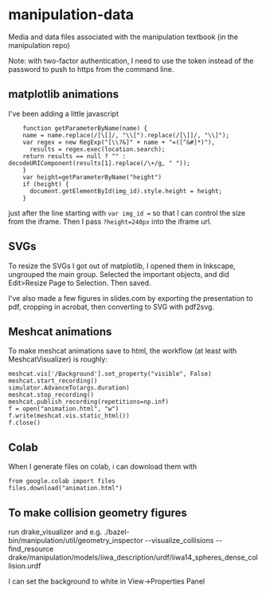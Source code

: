 # manipulation-data
Media and data files associated with the manipulation textbook (in the manipulation repo)

Note: with two-factor authentication, I need to use the token instead of the password to push to https from the command line.


## matplotlib animations

I've been adding a little javascript 
```
    function getParameterByName(name) {
    name = name.replace(/[\[]/, "\\[").replace(/[\]]/, "\\]");
    var regex = new RegExp("[\\?&]" + name + "=([^&#]*)"),
      results = regex.exec(location.search);
    return results == null ? "" : decodeURIComponent(results[1].replace(/\+/g, " "));
    }
    var height=getParameterByName("height")
    if (height) {
      document.getElementById(img_id).style.height = height;
    }    
```
just after the line starting with `var img_id =` so that I can control the size from the iframe.  Then I pass `?height=240px` into the iframe url.

## SVGs

To resize the SVGs I got out of matplotlib, I opened them in Inkscape, ungrouped the main group.  Selected the important objects, and did Edit>Resize Page to Selection.  Then saved.

I've also made a few figures in slides.com by exporting the presentation to pdf, cropping in acrobat, then converting to SVG with pdf2svg.

## Meshcat animations

To make meshcat animations save to html, the workflow (at least with MeshcatVisualizer) is roughly:

```
meshcat.vis['/Background'].set_property("visible", False)
meshcat.start_recording()
simulator.AdvanceTo(args.duration)
meshcat.stop_recording()
meshcat.publish_recording(repetitions=np.inf)
f = open("animation.html", "w")
f.write(meshcat.vis.static_html())
f.close()
```

## Colab

When I generate files on colab, i can download them with
```
from google.colab import files
files.download("animation.html")
```

## To make collision geometry figures

run drake_visualizer and e.g.
./bazel-bin/manipulation/util/geometry_inspector --visualize_collisions --find_resource drake/manipulation/models/iiwa_description/urdf/iiwa14_spheres_dense_collision.urdf

I can set the background to white in View->Properties Panel
